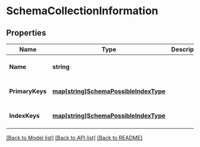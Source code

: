 # SchemaCollectionInformation

## Properties
Name | Type | Description | Notes
------------ | ------------- | ------------- | -------------
**Name** | **string** |  | [optional] [default to null]
**PrimaryKeys** | [**map[string]SchemaPossibleIndexType**](schemaPossibleIndexType.md) |  | [optional] [default to null]
**IndexKeys** | [**map[string]SchemaPossibleIndexType**](schemaPossibleIndexType.md) |  | [optional] [default to null]

[[Back to Model list]](../README.md#documentation-for-models) [[Back to API list]](../README.md#documentation-for-api-endpoints) [[Back to README]](../README.md)


